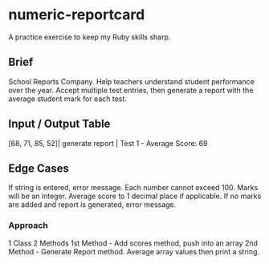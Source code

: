 # numeric-reportcard

A practice exercise to keep my Ruby skills sharp. 

## Brief 

School Reports Company. Help teachers understand student performance over the year.
Accept multiple test entries, then generate a report with the average student mark for each test. 


## Input / Output Table

[68, 71, 85, 52]|
generate report | Test 1 - Average Score: 69



## Edge Cases
If string is entered, error message.
Each number cannot exceed 100.
Marks will be an integer. Average score to 1 decimal place if applicable. 
If no marks are added and report is generated, error message. 


### Approach
1 Class
2 Methods
1st Method - Add scores method, push into an array
2nd Method - Generate Report method. Average array values then print a string. 
